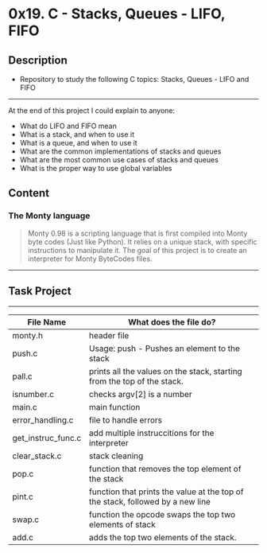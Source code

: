 # 0x19. C - Stacks, Queues - LIFO, FIFO

## Description
- Repository to study the following C topics: Stacks, Queues - LIFO and FIFO
---
At the end of this project I could explain to anyone:
- What do LIFO and FIFO mean
- What is a stack, and when to use it
- What is a queue, and when to use it
- What are the common implementations of stacks and queues
- What are the most common use cases of stacks and queues
- What is the proper way to use global variables

## Content
### The Monty language
> Monty 0.98 is a scripting language that is first compiled into Monty byte codes (Just like Python).
> It relies on a unique stack, with specific instructions to manipulate it.
> The goal of this project is to create an interpreter for Monty ByteCodes files.

---

## Task Project
---
File Name|What does the file do?
---|---
monty.h|header file
push.c|Usage: push <int> - Pushes an element to the stack
pall.c|prints all the values on the stack, starting from the top of the stack.
isnumber.c|checks argv[2] is a number
main.c|main function
error_handling.c|file to handle errors
get_instruc_func.c|add multiple instruccitions for the interpreter
clear_stack.c|stack cleaning
pop.c|function that removes the top element of the stack
pint.c|function that prints the value at the top of the stack, followed by a new line
swap.c|function the opcode swaps the top two elements of stack
add.c|adds the top two elements of the stack.